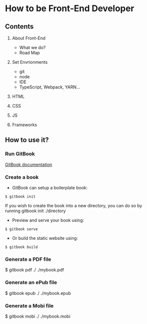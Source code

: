 # How to be Front-End Developer

## Contents
1. About Front-End
	- What we do?
	- Road Map
2. Set Envrionments
	- git
	- node
	- IDE
	- TypeScript, Webpack, YARN...

3. HTML
4. CSS
5. JS
6. Frameworks


## How to use it?

### Run GitBook
[GitBook documentation](https://github.com/GitbookIO/gitbook/blob/master/docs/setup.md)

### Create a book

- GitBook can setup a boilerplate book:

```
$ gitbook init
```
If you wish to create the book into a new directory, you can do so by running gitbook init ./directory


- Preview and serve your book using:

```
$ gitbook serve
```

- Or build the static website using:

```
$ gitbook build
```

### Generate a PDF file
$ gitbook pdf ./ ./mybook.pdf

### Generate an ePub file
$ gitbook epub ./ ./mybook.epub

### Generate a Mobi file
$ gitbook mobi ./ ./mybook.mobi
